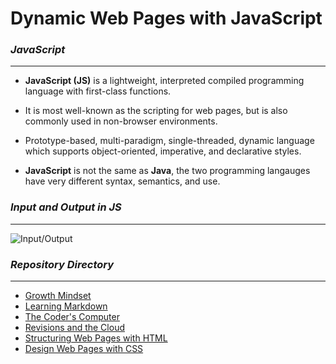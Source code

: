 # Dynamic Web Pages with JavaScript


### ***JavaScript***

***********************

- **JavaScript (JS)** is a lightweight, interpreted compiled programming language with first-class functions.

- It is most well-known as the scripting for web pages, but is also commonly used in non-browser environments.

- Prototype-based, multi-paradigm, single-threaded, dynamic language which supports object-oriented, imperative, and declarative styles.

- **JavaScript** is not the same as **Java**, the two programming langauges have very different syntax, semantics, and use.


### ***Input and Output in JS***

***************************

![Input/Output](https://user-images.githubusercontent.com/87328358/152446525-a765709f-4a30-4b26-926b-905171ecc3da.JPG)


### ***Repository Directory***

*************************

- [Growth Mindset](https://burban7.github.io/Reading-Notes)
- [Learning Markdown](https://burban7.github.io/Reading-Notes/reading01-notes)
- [The Coder's Computer](https://burban7.github.io/Reading-Notes/reading02-notes)
- [Revisions and the Cloud](https://burban7.github.io/Reading-Notes/reading03-notes)
- [Structuring Web Pages with HTML](https://burban7.github.io/Reading-Notes/reading04-notes)
- [Design Web Pages with CSS](https://burban7.github.io/Reading-Notes/reading05-notes)
